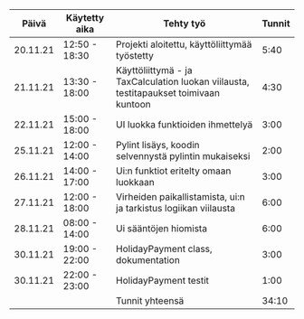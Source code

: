 | Päivä  | Käytetty aika | Tehty työ             					|Tunnit|
|--------|---------------|--------------------------------------------------------------|------|
|20.11.21|12:50 - 18:30	 |Projekti aloitettu, käyttöliittymää työstetty 		|  5:40|
|21.11.21|13:30 - 18:00  |Käyttöliittymä - ja TaxCalculation luokan viilausta, testitapaukset toimivaan kuntoon|4:30|
|22.11.21|15:00 - 18:00  |UI luokka funktioiden ihmettelyä				|3:00|
|25.11.21|12:00 - 14:00  |Pylint lisäys, koodin selvennystä pylintin mukaiseksi		|2:00|
|26.11.21|14:00 - 17:00	 |Ui:n funktiot eritelty omaan luokkaan                         |3:00|
|27.11.21|12:00 - 18:00  |Virheiden paikallistamista, ui:n ja tarkistus logiikan viilausta |6:00|
|28.11.21|08:00 - 14:00  |Ui sääntöjen hiomista                                         |6:00|
|30.11.21|19:00 - 22:00  |HolidayPayment class, dokumentation				|3:00
|30.11.21|22:00 - 23:00  |HolidayPayment testit						|1:00
|        |               |Tunnit yhteensä 						|34:10|
